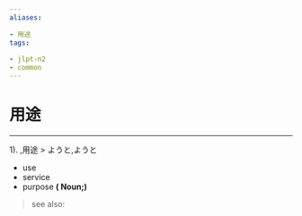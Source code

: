```yaml
---
aliases:
    
- 用途
tags:
    
- jlpt-n2
- common
---
```


# 用途
---
1).
,用途 > ようと,ようと

- use
- service
- purpose
**( Noun;)**
> see also: 
            